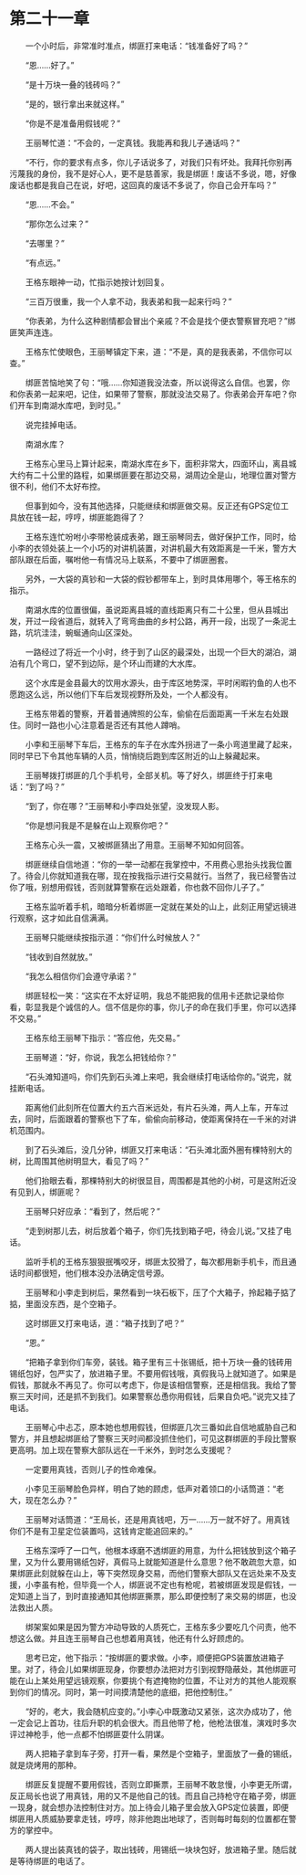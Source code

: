 #	第二十一章

　　一个小时后，非常准时准点，绑匪打来电话：“钱准备好了吗？”

　　“恩……好了。”

　　“是十万块一叠的钱砖吗？”

　　“是的，银行拿出来就这样。”

　　“你是不是准备用假钱呢？”

　　王丽琴忙道：“不会的，一定真钱。我能再和我儿子通话吗？”

　　“不行，你的要求有点多，你儿子话说多了，对我们只有坏处。我拜托你别再污蔑我的身份，我不是好心人，更不是慈善家，我是绑匪！废话不多说，嗯，好像废话也都是我自己在说，好吧，这回真的废话不多说了，你自己会开车吗？”

　　“恩……不会。”

　　“那你怎么过来？”

　　“去哪里？”

　　“有点远。”

　　王格东眼神一动，忙指示她按计划回复。

　　“三百万很重，我一个人拿不动，我表弟和我一起来行吗？”

　　“你表弟，为什么这种剧情都会冒出个亲戚？不会是找个便衣警察冒充吧？”绑匪笑声连连。

　　王格东忙使眼色，王丽琴镇定下来，道：“不是，真的是我表弟，不信你可以查。”

　　绑匪苦恼地笑了句：“哦……你知道我没法查，所以说得这么自信。也罢，你和你表弟一起来吧，记住，如果带了警察，那就没法交易了。你表弟会开车吧？你们开车到南湖水库吧，到时见。”

　　说完挂掉电话。

　　南湖水库？

　　王格东心里马上算计起来，南湖水库在乡下，面积非常大，四面环山，离县城大约有二十公里的路程，如果绑匪要在那边交易，湖周边全是山，地理位置对警方很不利，他们不太好布控。

　　但事到如今，没有其他选择，只能继续和绑匪做交易。反正还有GPS定位工具放在钱一起，哼哼，绑匪能跑得了？

　　王格东连忙吩咐小李带枪装成表弟，跟王丽琴同去，做好保护工作，同时，给小李的衣领处装上一个小巧的对讲机装置，对讲机最大有效距离是一千米，警方大部队跟在后面，嘱咐他一有情况马上联系，不要中了绑匪圈套。

　　另外，一大袋的真钞和一大袋的假钞都带车上，到时具体用哪个，等王格东的指示。

　　南湖水库的位置很偏，虽说距离县城的直线距离只有二十公里，但从县城出发，开过一段省道后，就转入了弯弯曲曲的乡村公路，再开一段，出现了一条泥土路，坑坑洼洼，蜿蜒通向山区深处。

　　一路经过了将近一个小时，终于到了山区的最深处，出现一个巨大的湖泊，湖泊有几个弯口，望不到边际，是个环山而建的大水库。

　　这个水库是金县最大的饮用水源头，由于库区地势深，平时闲暇钓鱼的人也不愿跑这么远，所以他们下车后发现视野所及处，一个人都没有。

　　王格东带着的警察，开着普通牌照的公车，偷偷在后面距离一千米左右处跟住。同时一路也小心注意着是否还有其他人蹲哨。

　　小李和王丽琴下车后，王格东的车子在水库外拐进了一条小弯道里藏了起来，同时早已下令其他车辆的人员，悄悄绕后跑到库区附近的山上躲藏起来。

　　王丽琴拨打绑匪的几个手机号，全部关机。等了好久，绑匪终于打来电话：“到了吗？”

　　“到了，你在哪？”王丽琴和小李四处张望，没发现人影。

　　“你是想问我是不是躲在山上观察你吧？”

　　王格东心头一震，又被绑匪猜出了用意。王丽琴不知如何回答。

　　绑匪继续自信地道：“你的一举一动都在我掌控中，不用费心思抬头找我位置了。待会儿你就知道我在哪，现在按我指示进行交易就行。当然了，我已经警告过你了哦，别想用假钱，否则就算警察在远处跟着，你也救不回你儿子了。”

　　王格东监听着手机，暗暗分析着绑匪一定就在某处的山上，此刻正用望远镜进行观察，这才如此自信满满。

　　王丽琴只能继续按指示道：“你们什么时候放人？”

　　“钱收到自然就放。”

　　“我怎么相信你们会遵守承诺？”

　　绑匪轻松一笑：“这实在不太好证明，我总不能把我的信用卡还款记录给你看，彰显我是个诚信的人。信不信是你的事，你儿子的命在我们手里，你可以选择不交易。”

　　王格东给王丽琴下指示：“答应他，先交易。”

　　王丽琴道：“好，你说，我怎么把钱给你？”

　　“石头滩知道吗，你们先到石头滩上来吧，我会继续打电话给你的。”说完，就挂断电话。

　　距离他们此刻所在位置大约五六百米远处，有片石头滩，两人上车，开车过去，同时，后面跟着的警察也下了车，偷偷向前移动，使距离保持在一千米的对讲机范围内。

　　到了石头滩后，没几分钟，绑匪又打来电话：“石头滩北面外圈有棵特别大的树，比周围其他树明显大，看见了吗？”

　　他们抬眼去看，那棵特别大的树很显目，周围都是其他的小树，可是这附近没有见到人，绑匪呢？

　　王丽琴只好应承：“看到了，然后呢？”

　　“走到树那儿去，树后放着个箱子，你们先找到箱子吧，待会儿说。”又挂了电话。

　　监听手机的王格东狠狠抿嘴咬牙，绑匪太狡猾了，每次都用新手机卡，而且通话时间都很短，他们根本没办法确定信号源。

　　王丽琴和小李走到树后，果然看到一块石板下，压了个大箱子，拎起箱子掂了掂，里面没东西，是个空箱子。

　　这时绑匪又打来电话，道：“箱子找到了吧？”

　　“恩。”

　　“把箱子拿到你们车旁，装钱。箱子里有三十张锡纸，把十万块一叠的钱砖用锡纸包好，包严实了，放进箱子里。不要用假钱哦，真假我马上就知道了。如果是假钱，那就永不再见了。你可以考虑下，你是该相信警察，还是相信我。我给了警察三天时间，还是抓不到我们。如果警察怂恿你用假钱，后果自负吧。”说完又挂了电话。

　　王丽琴心中忐忑，原本她也想用假钱，但绑匪几次三番如此自信地威胁自己和警方，并且想起绑匪给了警察三天时间都没抓住他们，可见这群绑匪的手段比警察更高明。加上现在警察大部队远在一千米外，到时怎么支援呢？

　　一定要用真钱，否则儿子的性命难保。

　　小李见王丽琴脸色异样，明白了她的顾虑，低声对着领口的小话筒道：“老大，现在怎么办？”

　　王丽琴对话筒道：“王局长，还是用真钱吧，万一……万一就不好了。用真钱你们不是有卫星定位装置吗，这钱肯定能追回来的。”

　　王格东深呼了一口气，他根本琢磨不透绑匪的用意，为什么把钱放到这个箱子里，又为什么要用锡纸包好，真假马上就能知道是什么意思？他不敢疏忽大意，如果绑匪此刻就躲在山上，等下突然现身交易，而他们警察大部队又在远处来不及支援，小李虽有枪，但毕竟一个人，绑匪说不定也有枪呢，若被绑匪发现是假钱，一定知道上当了，到时直接通知其他绑匪撕票，那么即便控制了来交易的绑匪，也没法救出人质。

　　绑架案如果是因为警方冲动导致的人质死亡，王格东多少要吃几个问责，他不想这么做。并且连王丽琴自己也想着用真钱，他还有什么好顾虑的。

　　思考已定，他下指示：“按绑匪的要求做。小李，顺便把GPS装置放进箱子里。对了，待会儿如果绑匪现身，你要想办法把对方引到视野隐蔽处，其他绑匪可能在山上某处用望远镜观察，你要挑个有遮掩物的位置，不让对方的其他人能观察到你们的情况。同时，第一时间摸清楚他的底细，把他控制住。”

　　“好的，老大，我会随机应变的。”小李心中既激动又紧张，这次办成功了，他一定会记上首功，往后升职的机会很大。而且他带了枪，他枪法很准，演戏时多次评过神枪手，他一点都不怕绑匪耍什么阴谋。

　　两人把箱子拿到车子旁，打开一看，果然是个空箱子，里面放了一叠的锡纸，就是烧烤用的那种。

　　绑匪反复提醒不要用假钱，否则立即撕票，王丽琴不敢怠慢，小李更无所谓，反正局长也说了用真钱，用的又不是他自己的钱。而且自己持枪守在箱子旁，绑匪一现身，就会想办法控制住对方。加上待会儿箱子里会放入GPS定位装置，即便绑匪用人质威胁要拿走钱，哼哼，除非他跑出地球了，否则每时每刻的位置都在警方的掌控中。

　　两人提出装真钱的袋子，取出钱砖，用锡纸一块块包好，放进箱子里。随后就是等待绑匪的电话了。